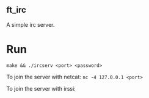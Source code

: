 ## ft_irc

A simple irc server.

# Run
```make && ./ircserv <port> <password>```

To join the server with netcat:
```nc -4 127.0.0.1 <port>```

To join the server with irssi:
```irssi -c localhost <port> -w <password> -n <nickname>
